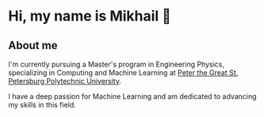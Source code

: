 # Hi, my name is Mikhail :clap:

## About me
I'm currently pursuing a Master's program in Engineering Physics, specializing in Computing and Machine Learning at [Peter the Great St. Petersburg Polytechnic University](https://english.spbstu.ru/).

I have a deep passion for Machine Learning and am dedicated to advancing my skills in this field.


